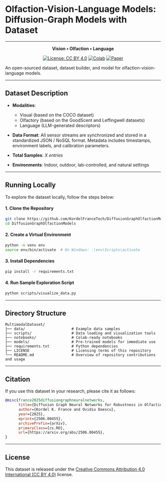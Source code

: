 # Olfaction-Vision-Language Models: Diffusion-Graph Models with Dataset
----

<div align="center">

**Vision • Olfaction • Language**


[![License: CC BY 4.0](https://img.shields.io/badge/License-CC--BY%204.0-blue.svg)](https://creativecommons.org/licenses/by/4.0/)
[![Colab](https://img.shields.io/badge/Run%20in-Colab-yellow?logo=google-colab)](https://colab.research.google.com/github/kordelfrancetech/multimodal-dataset/blob/main/notebooks/demo.ipynb)
[![Paper](https://img.shields.io/badge/Research-Paper-red)](https://arxiv.org/abs/2506.00398)

</div>


An open-sourced dataset, dataset builder, and model for olfaction-vision-language models.


---

## Dataset Description

- **Modalities**:
  - Visual (based on the COCO dataset)
  - Olfactory (based on the GoodScent and Leffingwell datasets)
  - Language (LLM-generated descriptors)

- **Data Format**:
  All sensor streams are synchronized and stored in a standardized JSON / NoSQL format. Metadata includes timestamps, environment labels, and calibration parameters.

- **Total Samples**: _X entries_
- **Environments**: Indoor, outdoor, lab-controlled, and natural settings

---

## Running Locally

To explore the dataset locally, follow the steps below:

#### 1. Clone the Repository

```bash
git clone https://github.com/KordelFranceTech/DiffusionGraphOlfactionModels.git
cd DiffusionGraphOlfactionModels
````

#### 2. Create a Virtual Environment

```bash
python -m venv env
source env/bin/activate  # On Windows: .\env\Scripts\activate
```

#### 3. Install Dependencies

```bash
pip install -r requirements.txt
```

#### 4. Run Sample Exploration Script

```bash
python scripts/visualize_data.py
```

---

## Directory Structure

```text
MultimodalDataset/
├── data/                     # Example data samples
├── scripts/                  # Data loading and visualization tools
├── notebooks/                # Colab-ready notebooks
├── models/                   # Pre-trained models for immediate use
├── requirements.txt          # Python dependencies
├── LICENSE                   # Licensing terms of this repository
└── README.md                 # Overview of repository contributions and usage
```

---

## Citation

If you use this dataset in your research, please cite it as follows:

```bibtex
@misc{france2025diffusiongraphneuralnetworks,
      title={Diffusion Graph Neural Networks for Robustness in Olfaction Sensors and Datasets}, 
      author={Kordel K. France and Ovidiu Daescu},
      year={2025},
      eprint={2506.00455},
      archivePrefix={arXiv},
      primaryClass={cs.RO},
      url={https://arxiv.org/abs/2506.00455}, 
}
```

---


## License

This dataset is released under the [Creative Commons Attribution 4.0 International (CC BY 4.0)](https://creativecommons.org/licenses/by/4.0/) license.

